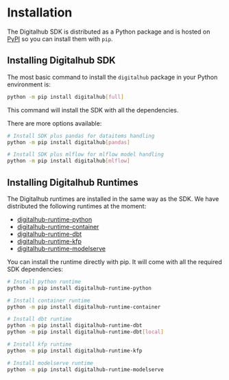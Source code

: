 # Installation

The Digitalhub SDK is distributed as a Python package and is hosted on [PyPI](https://pypi.org/project/digitalhub/) so you can install them with `pip`.

## Installing Digitalhub SDK

The most basic command to install the `digitalhub` package in your Python environment is:

```bash
python -m pip install digitalhub[full]
```

This command will install the SDK with all the dependencies.

There are more options available:

```bash
# Install SDK plus pandas for dataitems handling
python -m pip install digitalhub[pandas]

# Install SDK plus mlflow for mlflow model handling
python -m pip install digitalhub[mlflow]
```

## Installing Digitalhub Runtimes

The Digitalhub runtimes are installed in the same way as the SDK. We have distributed the following runtimes at the moment:

- [digitalhub-runtime-python](./runtimes/python.md)
- [digitalhub-runtime-container](./runtimes/container.md)
- [digitalhub-runtime-dbt](./runtimes/dbt.md)
- [digitalhub-runtime-kfp](./runtimes/kfp.md)
- [digitalhub-runtime-modelserve](./runtimes/modelserve.md)

You can install the runtime directly with pip. It will come with all the required SDK dependencies:

```bash
# Install python runtime
python -m pip install digitalhub-runtime-python

# Install container runtime
python -m pip install digitalhub-runtime-container

# Install dbt runtime
python -m pip install digitalhub-runtime-dbt
python -m pip install digitalhub-runtime-dbt[local]

# Install kfp runtime
python -m pip install digitalhub-runtime-kfp

# Install modelserve runtime
python -m pip install digitalhub-runtime-modelserve
```
